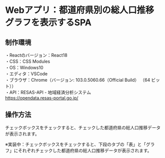 # Webアプリ：都道府県別の総人口推移グラフを表示するSPA

## 制作環境
・Reactのバージョン：React18  
・CSS：CSS Modules  
・OS：Windows10  
・エディタ：VSCode  
・ブラウザ：Chrome（バージョン: 103.0.5060.66（Official Build） （64 ビット））  
・API：RESAS-API - 地域経済分析システム  
https://opendata.resas-portal.go.jp/  

## 操作方法
チェックボックスをチェックすると、チェックした都道府県の総人口推移データが表示されます。  
  
※実装中：チェックボックスをチェックすると、下段のタブの「表」と「グラフ」にそれぞれチェックした都道府県の総人口推移データが表示されます。  
